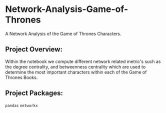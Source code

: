 # Network-Analysis-Game-of-Thrones

A Network Analysis of the Game of Thrones Characters.

## Project Overview:

Within the notebook we compute different network related metric's such as the degree centrality, and betweenness centrality
which are used to determine the most important characters within each of the Game of Thrones Books. 

## Project Packages:

`pandas`
`networkx`
